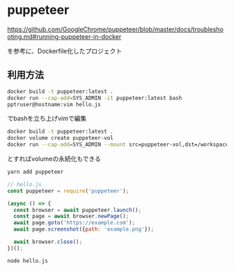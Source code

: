 # puppeteer

https://github.com/GoogleChrome/puppeteer/blob/master/docs/troubleshooting.md#running-puppeteer-in-docker

を参考に、Dockerfile化したプロジェクト

## 利用方法

```sh
docker build -t puppeteer:latest .
docker run --cap-add=SYS_ADMIN -it puppeteer:latest bash
pptruser@hostname:vim hello.js
```

でbashを立ち上げvimで編集


```sh
docker build -t puppeteer:latest .
docker volume create puppeteer-vol
docker run --cap-add=SYS_ADMIN --mount src=puppeteer-vol,dst=/workspace -w /workspace -it puppeteer:latest bash
````

とすればvolumeの永続化もできる

```sh
yarn add puppeteer
```

```js
// hello.js
const puppeteer = require('puppeteer');

(async () => {
  const browser = await puppeteer.launch();
  const page = await browser.newPage();
  await page.goto('https://example.com');
  await page.screenshot({path: 'example.png'});

  await browser.close();
})();
```

```sh
node hello.js
```
